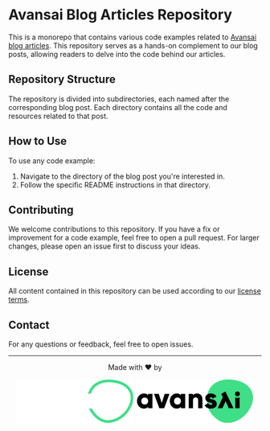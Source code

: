 # Avansai Blog Articles Repository

This is a monorepo that contains various code examples related to [Avansai blog articles](https://blog.avansai.com/). This repository serves as a hands-on complement to our blog posts, allowing readers to delve into the code behind our articles.

## Repository Structure

The repository is divided into subdirectories, each named after the corresponding blog post. Each directory contains all the code and resources related to that post.

## How to Use

To use any code example:

1. Navigate to the directory of the blog post you're interested in.
2. Follow the specific README instructions in that directory.

## Contributing

We welcome contributions to this repository. If you have a fix or improvement for a code example, feel free to open a pull request. For larger changes, please open an issue first to discuss your ideas.

## License

All content contained in this repository can be used according to our [license terms](./LICENSE).

## Contact

For any questions or feedback, feel free to open issues.

---

<div align="center">

Made with ❤️ by

[![Avansai](./images/avansai-logo-dark.svg#gh-dark-mode-only)](https://avansai.com/)
[![Avansai](./images/avansai-logo-light.svg#gh-light-mode-only)](https://avansai.com/)

</div>
